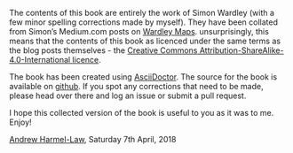 The contents of this book are entirely the work of Simon Wardley (with a few minor spelling corrections made by myself). They have been collated from Simon’s Medium.com posts on [Wardley Maps](http://medium.com/wardleymaps). unsurprisingly, this means that the contents of this book as licenced under the same terms as the blog posts themselves - the [Creative Commons Attribution-ShareAlike-4.0-International licence](https://creativecommons.org/licenses/by-sa/4.0/).

The book has been created using [AsciiDoctor](https://asciidoctor.org). The source for the book is available on [github](https://github.com/andrewharmellaw/wardley-maps-book). If you spot any corrections that need to be made, please head over there and log an issue or submit a pull request.

I hope this collected version of the book is useful to you as it was to me. Enjoy!

[Andrew Harmel-Law](https://github.com/andrewharmellaw), Saturday 7th April, 2018
